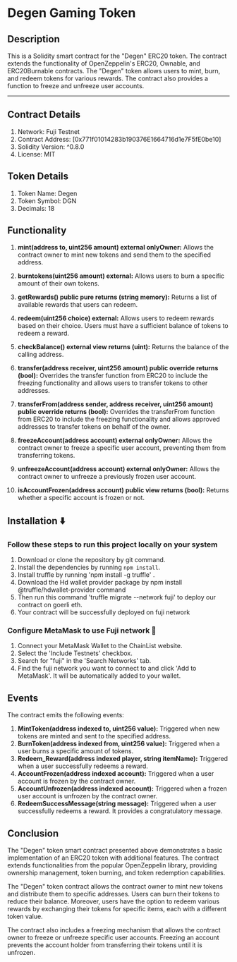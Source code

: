 # Degen Gaming Token
 
## Description 

This is a Solidity smart contract for the "Degen" ERC20 token. The contract extends the functionality of OpenZeppelin's ERC20, Ownable, and ERC20Burnable contracts. The "Degen" token allows users to mint, burn, and redeem tokens for various rewards. The contract also provides a function to freeze and unfreeze user accounts.

---
## Contract Details

1) Network: Fuji Testnet
2) Contract Address: [0x771f01014283b190376E1664716d1e7F5fE0be10]
3) Solidity Version: ^0.8.0
4) License: MIT

## Token Details

1) Token Name: Degen
2) Token Symbol: DGN
3) Decimals: 18

## Functionality

1) **mint(address to, uint256 amount) external onlyOwner:** Allows the contract owner to mint new tokens and send them to the specified address.

2) **burntokens(uint256 amount) external:** Allows users to burn a specific amount of their own tokens.

3) **getRewards() public pure returns (string memory):** Returns a list of available rewards that users can redeem.

4) **redeem(uint256 choice) external:** Allows users to redeem rewards based on their choice. Users must have a sufficient balance of tokens to redeem a reward.

5) **checkBalance() external view returns (uint):** Returns the balance of the calling address.

6) **transfer(address receiver, uint256 amount) public override returns (bool):** Overrides the transfer function from ERC20 to include the freezing functionality and allows users to transfer tokens to other addresses.

7) **transferFrom(address sender, address receiver, uint256 amount) public override returns (bool):** Overrides the transferFrom function from ERC20 to include the freezing functionality and allows approved addresses to transfer tokens on behalf of the owner.

8) **freezeAccount(address account) external onlyOwner:** Allows the contract owner to freeze a specific user account, preventing them from transferring tokens.

9) **unfreezeAccount(address account) external onlyOwner:** Allows the contract owner to unfreeze a previously frozen user account.

10) **isAccountFrozen(address account) public view returns (bool):** Returns whether a specific account is frozen or not.

## Installation ⬇️

### Follow these steps to run this project locally on your system

1. Download or clone the repository by git command.
2. Install the dependencies by running `npm install`.
3. Install truffle by running 'npm install -g truffle' .
4. Download the Hd wallet provider package by npm install @truffle/hdwallet-provider command
5. Then run this command 'truffle migrate --network fuji' to deploy our contract on goerli eth.
6. Your contract will be successfully deployed on fuji network

### Configure MetaMask to use Fuji network  🦊

1. Connect your MetaMask Wallet to the ChainList website.
2. Select the 'Include Testnets' checkbox.
3. Search for "fuji" in the 'Search Networks' tab.
4. Find the fuji network you want to connect to and click 'Add to MetaMask'. It will be automatically added to your wallet.

## Events

The contract emits the following events:

1) **MintToken(address indexed to, uint256 value):** Triggered when new tokens are minted and sent to the specified address.
2) **BurnToken(address indexed from, uint256 value):** Triggered when a user burns a specific amount of tokens.
3) **Redeem_Reward(address indexed player, string itemName):** Triggered when a user successfully redeems a reward.
4) **AccountFrozen(address indexed account):** Triggered when a user account is frozen by the contract owner.
5) **AccountUnfrozen(address indexed account):** Triggered when a frozen user account is unfrozen by the contract owner.
6) **RedeemSuccessMessage(string message):** Triggered when a user successfully redeems a reward. It provides a congratulatory message.

## Conclusion 

The "Degen" token smart contract presented above demonstrates a basic implementation of an ERC20 token with additional features. The contract extends functionalities from the popular OpenZeppelin library, providing ownership management, token burning, and token redemption capabilities.

The "Degen" token contract allows the contract owner to mint new tokens and distribute them to specific addresses. Users can burn their tokens to reduce their balance. Moreover, users have the option to redeem various rewards by exchanging their tokens for specific items, each with a different token value.

The contract also includes a freezing mechanism that allows the contract owner to freeze or unfreeze specific user accounts. Freezing an account prevents the account holder from transferring their tokens until it is unfrozen.
